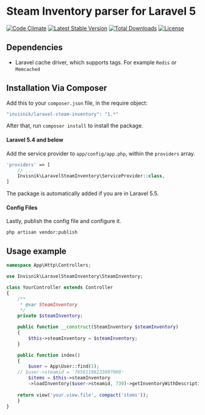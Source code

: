 # Steam Inventory parser for Laravel 5
[![Code Climate](https://codeclimate.com/github/invisnik/laravel-steam-inventory/badges/gpa.svg)](https://codeclimate.com/github/invisnik/laravel-steam-inventory)
[![Latest Stable Version](https://poser.pugx.org/invisnik/laravel-steam-inventory/v/stable?format=flat)](https://packagist.org/packages/invisnik/laravel-steam-inventory)
[![Total Downloads](https://poser.pugx.org/invisnik/laravel-steam-inventory/downloads?format=flat)](https://packagist.org/packages/invisnik/laravel-steam-inventory)
[![License](https://poser.pugx.org/invisnik/laravel-steam-inventory/license?format=flat)](https://packagist.org/packages/invisnik/laravel-steam-inventory)
## Dependencies
 - Laravel cache driver, which supports tags. For example `Redis` or `Memcached`
 
## Installation Via Composer
Add this to your `composer.json` file, in the require object:

```javascript
"invisnik/laravel-steam-inventory": "1.*"
```

After that, run `composer install` to install the package.

#### Laravel 5.4 and below

Add the service provider to `app/config/app.php`, within the `providers` array.

```php
'providers' => [
	// ...
	Invisnik\LaravelSteamInventory\ServiceProvider::class,
]
```
The package is automatically added if you are in Laravel 5.5.

#### Config Files

Lastly, publish the config file and configure it.

```
php artisan vendor:publish
```

## Usage example

```php
namespace App\Http\Controllers;

use Invisnik\LaravelSteamInventory\SteamInventory;

class YourController extends Controller
{
    /**
     * @var SteamInventory
     */
    private $steamInventory;

    public function __construct(SteamInventory $steamInventory)
    {
        $this->steamInventory = $steamInventory;
    }

    public function index()
    {
    	$user = App\User::find(1);
	// $user->steamid = '76561198233097000'
    	$items = $this->steamInventory
		->loadInventory($user->steamid, 730)->getInventoryWithDescriptions();
		
	return view('your.view.file', compact('items'));
    }
}
```
